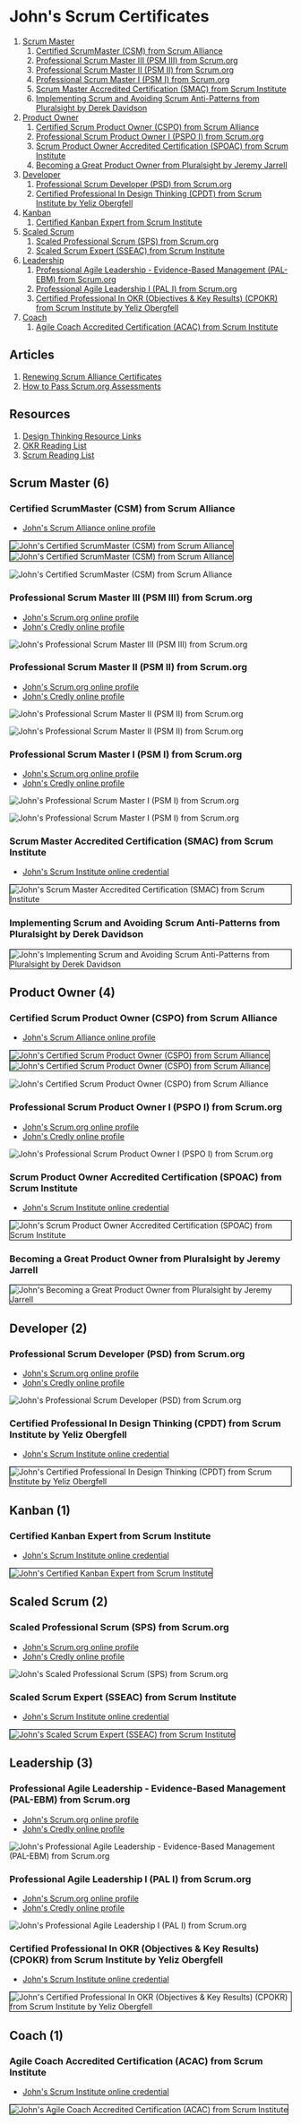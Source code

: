 # John's Scrum Certificates
1. [Scrum Master](#scrum-master-6)
    1. [Certified ScrumMaster (CSM) from Scrum Alliance](#certified-scrummaster-csm-from-scrum-alliance)
    1. [Professional Scrum Master III (PSM III) from Scrum.org](#professional-scrum-master-iii-psm-iii-from-scrumorg)
    1. [Professional Scrum Master II (PSM II) from Scrum.org](#professional-scrum-master-ii-psm-ii-from-scrumorg)
    1. [Professional Scrum Master I (PSM I) from Scrum.org](#professional-scrum-master-i-psm-i-from-scrumorg)
    1. [Scrum Master Accredited Certification (SMAC) from Scrum Institute](#scrum-master-accredited-certification-smac-from-scrum-institute)
    1. [Implementing Scrum and Avoiding Scrum Anti-Patterns from Pluralsight by Derek Davidson](#implementing-scrum-and-avoiding-scrum-anti-patterns-from-pluralsight-by-derek-davidson)
1. [Product Owner](#product-owner-4)
    1. [Certified Scrum Product Owner (CSPO) from Scrum Alliance](#certified-scrum-product-owner-cspo-from-scrum-alliance)
    1. [Professional Scrum Product Owner I (PSPO I) from Scrum.org](#professional-scrum-product-owner-i-pspo-i-from-scrumorg)
    1. [Scrum Product Owner Accredited Certification (SPOAC) from Scrum Institute](#scrum-product-owner-accredited-certification-spoac-from-scrum-institute)
    1. [Becoming a Great Product Owner from Pluralsight by Jeremy Jarrell](#becoming-a-great-product-owner-from-pluralsight-by-jeremy-jarrell)
1. [Developer](#developer-2)
    1. [Professional Scrum Developer (PSD) from Scrum.org](#professional-scrum-developer-psd-from-scrumorg)
    1. [Certified Professional In Design Thinking (CPDT) from Scrum Institute by Yeliz Obergfell](#certified-professional-in-design-thinking-cpdt-from-scrum-institute-by-yeliz-obergfell)
1. [Kanban](#kanban-1)
    1. [Certified Kanban Expert from Scrum Institute](#certified-kanban-expert-from-scrum-institute)
1. [Scaled Scrum](#scaled-scrum-2)
    1. [Scaled Professional Scrum (SPS) from Scrum.org](#scaled-professional-scrum-sps-from-scrumorg)
    1. [Scaled Scrum Expert (SSEAC) from Scrum Institute](#scaled-scrum-expert-sseac-from-scrum-institute)
1. [Leadership](#leadership-3)
    1. [Professional Agile Leadership - Evidence-Based Management (PAL-EBM) from Scrum.org](#professional-agile-leadership-evidence-based-management-pal-ebm-from-scrumorg)
    1. [Professional Agile Leadership I (PAL I) from Scrum.org](#professional-agile-leadership-i-pal-i-from-scrumorg)
    1. [Certified Professional In OKR (Objectives & Key Results) (CPOKR) from Scrum Institute by Yeliz Obergfell](#certified-professional-in-okr-objectives-key-results-cpokr-from-scrum-institute-by-yeliz-obergfell)
1. [Coach](#coach-1)
    1. [Agile Coach Accredited Certification (ACAC) from Scrum Institute](#agile-coach-accredited-certification-acac-from-scrum-institute)
## Articles

1. [Renewing Scrum Alliance Certificates](../scrum_scrumalliance-renewal)
1. [How to Pass Scrum.org Assessments](../scrum_how-to-pass-scrum-org-assessments)
## Resources

1. [Design Thinking Resource Links](../design-thinking_resource-links)
1. [OKR Reading List](../okr_resource-links)
1. [Scrum Reading List](../scrum_resource-links)
## Scrum Master (6)
### Certified ScrumMaster (CSM) from Scrum Alliance
* [John's Scrum Alliance online profile](https://www.scrumalliance.org/community/profile/jwang96)

<img src="../cert_scrum_scrum-master_scrumalliance_certified-scrum-master--csm_2012-12-14_dl-2024-07-27.png" alt="John's Certified ScrumMaster (CSM) from Scrum Alliance" style="border:1px solid #000000" />

<img src="../cert_scrum_scrum-master_scrumalliance_certified-scrum-master--csm_2012-12-14_dl-2023-09-04.png" alt="John's Certified ScrumMaster (CSM) from Scrum Alliance" style="border:1px solid #000000" />

![John's Certified ScrumMaster (CSM) from Scrum Alliance](cert_scrum_scrum-master_scrumalliance_certified-scrum-master--csm_2012-12-12_trim.png)

### Professional Scrum Master III (PSM III) from Scrum.org
* [John's Scrum.org online profile](https://www.scrum.org/user/16066/)
* [John's Credly online profile](https://www.credly.com/users/grokify/)

![John's Professional Scrum Master III (PSM III) from Scrum.org](cert_scrum_scrum-master_scrum-org_professional-scrum-master-iii--psm-iii_2012-12-29_2023-09-13.png)

### Professional Scrum Master II (PSM II) from Scrum.org
* [John's Scrum.org online profile](https://www.scrum.org/user/16066/)
* [John's Credly online profile](https://www.credly.com/users/grokify/)

![John's Professional Scrum Master II (PSM II) from Scrum.org](cert_scrum_scrum-master_scrum-org_professional-scrum-master-ii--psm-ii_2012-12-29_2023-09-13.png)

![John's Professional Scrum Master II (PSM II) from Scrum.org](cert_scrum_scrum-master_scrum-org_professional-scrum-master-ii--psm-ii_2012-12-29.png)

### Professional Scrum Master I (PSM I) from Scrum.org
* [John's Scrum.org online profile](https://www.scrum.org/user/16066/)
* [John's Credly online profile](https://www.credly.com/users/grokify/)

![John's Professional Scrum Master I (PSM I) from Scrum.org](cert_scrum_scrum-master_scrum-org_professional-scrum-master-i--psm-i_2012-12-14_2023-09-13.png)

![John's Professional Scrum Master I (PSM I) from Scrum.org](cert_scrum_scrum-master_scrum-org_professional-scrum-master-i--psm-i_2012-12-14.png)

### Scrum Master Accredited Certification (SMAC) from Scrum Institute
* [John's Scrum Institute online credential](https://www.scrum-institute.org/badges/55264593947678)

<img src="../cert_scrum_scrum-master_scrum-institute_scrum-master-accredited-certification--smac_2023-10-27.png" alt="John's Scrum Master Accredited Certification (SMAC) from Scrum Institute" style="border:1px solid #000000" />

### Implementing Scrum and Avoiding Scrum Anti-Patterns from Pluralsight by Derek Davidson

<img src="../cert_scrum_scrum-master_implementing-scrum-and-avoiding-scrum-anti-pattern_derek-davidson_pluralsight_2024-06-24.png" alt="John's Implementing Scrum and Avoiding Scrum Anti-Patterns from Pluralsight by Derek Davidson" style="border:1px solid #000000" />

## Product Owner (4)
### Certified Scrum Product Owner (CSPO) from Scrum Alliance
* [John's Scrum Alliance online profile](https://www.scrumalliance.org/community/profile/jwang96)

<img src="../cert_scrum_product-owner_scrumalliance_certified-scrum-product-owner--cspo_2012-12-10_dl-2024-07-27.png" alt="John's Certified Scrum Product Owner (CSPO) from Scrum Alliance" style="border:1px solid #000000" />

<img src="../cert_scrum_product-owner_scrumalliance_certified-scrum-product-owner--cspo_2012-12-10_dl-2023-09-04.png" alt="John's Certified Scrum Product Owner (CSPO) from Scrum Alliance" style="border:1px solid #000000" />

![John's Certified Scrum Product Owner (CSPO) from Scrum Alliance](cert_scrum_product-owner_scrumalliance_certified-scrum-product-owner--cspo_2012-12-07_trim.png)

### Professional Scrum Product Owner I (PSPO I) from Scrum.org
* [John's Scrum.org online profile](https://www.scrum.org/user/16066/)
* [John's Credly online profile](https://www.credly.com/users/grokify/)

![John's Professional Scrum Product Owner I (PSPO I) from Scrum.org](cert_scrum_product-owner_scrum-org_professional-scrum-product-owner-i--pspo-i_2023-09-14.png)

### Scrum Product Owner Accredited Certification (SPOAC) from Scrum Institute
* [John's Scrum Institute online credential](https://www.scrum-institute.org/badges/79982314947061)

<img src="../cert_scrum_product-owner_scrum-institute_scrum-master-product-owner-accredited-certification--spoac__23-10-27_cert-79982314947061.png" alt="John's Scrum Product Owner Accredited Certification (SPOAC) from Scrum Institute" style="border:1px solid #000000" />

### Becoming a Great Product Owner from Pluralsight by Jeremy Jarrell

<img src="../cert_product_becoming-a-great-product-owner_pluralsight_jeremy-jarrell_2024-07-12.png" alt="John's Becoming a Great Product Owner from Pluralsight by Jeremy Jarrell" style="border:1px solid #000000" />

## Developer (2)
### Professional Scrum Developer (PSD) from Scrum.org
* [John's Scrum.org online profile](https://www.scrum.org/user/16066/)
* [John's Credly online profile](https://www.credly.com/users/grokify/)

![John's Professional Scrum Developer (PSD) from Scrum.org](cert_scrum_developer_scrum-org_professional-scrum-developer-i--psd-i_2023-10-07.png)

### Certified Professional In Design Thinking (CPDT) from Scrum Institute by Yeliz Obergfell
* [John's Scrum Institute online credential](https://www.scrum-institute.org/badges/34525810407940)

<img src="../cert_scrum_ux_scrum-institute_certified-professional-in-design-thinking--cpdt_2023-09-24_cert-34525810407940.png" alt="John's Certified Professional In Design Thinking (CPDT) from Scrum Institute by Yeliz Obergfell" style="border:1px solid #000000" />

## Kanban (1)
### Certified Kanban Expert from Scrum Institute
* [John's Scrum Institute online credential](https://www.scrum-institute.org/badges/13089873244985)

<img src="../cert_kanban_scrum-institute_certified-kanban-expert_2023-11-18_cert-13089873244985.png" alt="John's Certified Kanban Expert from Scrum Institute" style="border:1px solid #000000" />

## Scaled Scrum (2)
### Scaled Professional Scrum (SPS) from Scrum.org
* [John's Scrum.org online profile](https://www.scrum.org/user/16066/)
* [John's Credly online profile](https://www.credly.com/users/grokify/)

![John's Scaled Professional Scrum (SPS) from Scrum.org](cert_scrum_scaled_scrum-org_scaled-professional-scrum--sps_2023-09-14.png)

### Scaled Scrum Expert (SSEAC) from Scrum Institute
* [John's Scrum Institute online credential](https://www.scrum-institute.org/badges/85935887341853)

<img src="../cert_scrum_scaled_scrum-institute_scaled-scrum-expert--sseac_2023-10-23.png" alt="John's Scaled Scrum Expert (SSEAC) from Scrum Institute" style="border:1px solid #000000" />

## Leadership (3)
### Professional Agile Leadership - Evidence-Based Management (PAL-EBM) from Scrum.org
* [John's Scrum.org online profile](https://www.scrum.org/user/16066/)
* [John's Credly online profile](https://www.credly.com/users/grokify/)

![John's Professional Agile Leadership - Evidence-Based Management (PAL-EBM) from Scrum.org](cert_scrum_leadership_scrum-org_pal-evidence-based-management--pal-ebm_2023-09-24.png)

### Professional Agile Leadership I (PAL I) from Scrum.org
* [John's Scrum.org online profile](https://www.scrum.org/user/16066/)
* [John's Credly online profile](https://www.credly.com/users/grokify/)

![John's Professional Agile Leadership I (PAL I) from Scrum.org](cert_scrum_leadership_scrum-org_professional-agile-leadership-1--pal-1_2023-09-23.png)

### Certified Professional In OKR (Objectives & Key Results) (CPOKR) from Scrum Institute by Yeliz Obergfell
* [John's Scrum Institute online credential](https://www.scrum-institute.org/badges/34694795736577)

<img src="../cert_scrum_leadership_scrum-institute_certified-professional-in-okr--cpokr_2023-09-24_cert-34694795736577.png" alt="John's Certified Professional In OKR (Objectives & Key Results) (CPOKR) from Scrum Institute by Yeliz Obergfell" style="border:1px solid #000000" />

## Coach (1)
### Agile Coach Accredited Certification (ACAC) from Scrum Institute
* [John's Scrum Institute online credential](https://www.scrum-institute.org/badges/77401987365912)

<img src="../cert_scrum_coach_scrum-institute_agile-coach-certification-accreditation--acac_2023-10-28_77401987365912.png" alt="John's Agile Coach Accredited Certification (ACAC) from Scrum Institute" style="border:1px solid #000000" />

